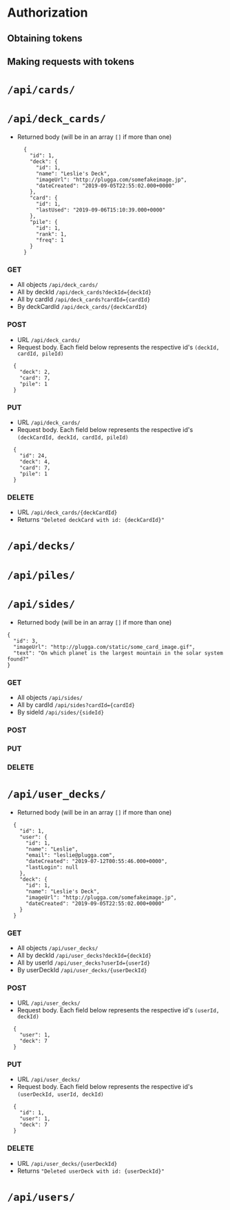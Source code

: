 # Authorization 
## Obtaining tokens
## Making requests with tokens

# `/api/cards/`

# `/api/deck_cards/`
  * Returned body (will be in an array `[]` if more than one)
    ```
      {
        "id": 1,
        "deck": {
          "id": 1,
          "name": "Leslie's Deck",
          "imageUrl": "http://plugga.com/somefakeimage.jp",
          "dateCreated": "2019-09-05T22:55:02.000+0000"
        },
        "card": {
          "id": 1,
          "lastUsed": "2019-09-06T15:10:39.000+0000"
        },
        "pile": {
          "id": 1,
          "rank": 1,
          "freq": 1
        }
      }
    ```
### GET
  * All objects `/api/deck_cards/`
  * All by deckId `/api/deck_cards?deckId={deckId}`
  * All by cardId `/api/deck_cards?cardId={cardId}`
  * By deckCardId `/api/deck_cards/{deckCardId}`
### POST
  * URL `/api/deck_cards/`
  * Request body. Each field below represents the respective id's `(deckId, cardId, pileId)`
  ```
    {
      "deck": 2,
      "card": 7,
      "pile": 1
    }
  ```
### PUT
  * URL `/api/deck_cards/`
  * Request body. Each field below represents the respective id's `(deckCardId, deckId, cardId, pileId)`
  ```
    {
      "id": 24,
      "deck": 4,
      "card": 7,
      "pile": 1
    }
  ```
### DELETE
  * URL `/api/deck_cards/{deckCardId}`
  * Returns `"Deleted deckCard with id: {deckCardId}"`

# `/api/decks/`
# `/api/piles/`
# `/api/sides/`
  * Returned body (will be in an array `[]` if more than one)
  ```
  {
    "id": 3,
    "imageUrl": "http://plugga.com/static/some_card_image.gif",
    "text": "On which planet is the largest mountain in the solar system found?"
  }
  ```

### GET
  * All objects `/api/sides/`
  * All by cardId `/api/sides?cardId={cardId}`
  * By sideId `/api/sides/{sideId}`

### POST
### PUT
### DELETE

# `/api/user_decks/`
  * Returned body (will be in an array `[]` if more than one)
  ```
    {
      "id": 1,
      "user": {
        "id": 1,
        "name": "Leslie",
        "email": "leslie@plugga.com",
        "dateCreated": "2019-07-12T00:55:46.000+0000",
        "lastLogin": null
      },
      "deck": {
        "id": 1,
        "name": "Leslie's Deck",
        "imageUrl": "http://plugga.com/somefakeimage.jp",
        "dateCreated": "2019-09-05T22:55:02.000+0000"
      }
    }
  ```
### GET
  * All objects `/api/user_decks/`
  * All by deckId `/api/user_decks?deckId={deckId}`
  * All by userId `/api/user_decks?userId={userId}`
  * By userDeckId `/api/user_decks/{userDeckId}`
  
### POST
  * URL `/api/user_decks/`
  * Request body. Each field below represents the respective id's `(userId, deckId)`
  ```
    {
      "user": 1,
      "deck": 7
    }
  ```
### PUT
  * URL `/api/user_decks/`
  * Request body. Each field below represents the respective id's `(userDeckId, userId, deckId)`
  ```
    {
	  "id": 1,
	  "user": 1,
	  "deck": 7
    }
  ```
### DELETE
  * URL `/api/user_decks/{userDeckId}`
  * Returns `"Deleted userDeck with id: {userDeckId}"`

# `/api/users/`
